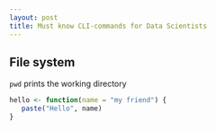 ```yaml
---
layout: post
title: Must know CLI-commands for Data Scientists
---
```


## File system

```pwd``` prints the working directory

```R
hello <- function(name = "my friend") {
   paste("Hello", name)
}
```
